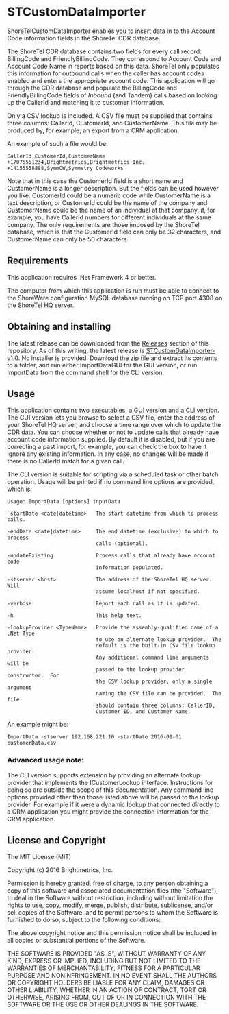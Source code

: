 # STCustomDataImporter

ShoreTelCustomDataImporter enables you to insert data in to the
Account Code information fields in the ShoreTel CDR database.

The ShoreTel CDR database contains two fields for every call record:
BillingCode and FriendlyBillingCode.  They correspond to Account Code
and Account Code Name in reports based on this data.  ShoreTel only
populates this information for outbound calls when the caller has
account codes enabled and enters the appropriate account code.  This
application will go through the CDR database and populate the
BillingCode and FriendlyBillingCode fields of *Inbound* (and Tandem)
calls based on looking up the CallerId and matching it to customer
information.

Only a CSV lookup is included.  A CSV file must be supplied that
contains three columns: CallerId, CustomerId, and CustomerName.  This
file may be produced by, for example, an export from a CRM
application.

An example of such a file would be:

```
CallerId,CustomerId,CustomerName
+17075551234,Brightmetrics,Brightmetrics Inc.
+14155558888,SymmCW,Symmetry Codeworks
```

Note that in this case the CustomerId field is a short name and
CustomerName is a longer description.  But the fields can be used
however you like.  CustomerId could be a numeric code while
CustomerName is a text description, or CustomerId could be the name of
the company and CustomerName could be the name of an individual at
that company, if, for example, you have CallerId numbers for different
individuals at the same company.  The only requirements are those
imposed by the ShoreTel database, which is that the CustomerId field
can only be 32 characters, and CustomerName can only be 50 characters.

## Requirements

This application requires .Net Framework 4 or better.

The computer from which this application is run must be able to
connect to the ShoreWare configuration MySQL database running on TCP
port 4308 on the ShoreTel HQ server.

## Obtaining and installing

The latest release can be downloaded from the
[Releases](https://github.com/brightmetrics/STCustomDataImporter/releases)
section of this repository.  As of this writing, the latest release is
[STCustomDataImporter-v1.0](https://github.com/brightmetrics/STCustomDataImporter/releases/download/v1.0/STCustomDataImporter-v1.0.zip).
No installer is provided.  Download the zip file and extract its
contents to a folder, and run either ImportDataGUI for the GUI
version, or run ImportData from the command shell for the CLI version.

## Usage

This application contains two executables, a GUI version and a CLI
version.  The GUI version lets you browse to select a CSV file, enter
the address of your ShoreTel HQ server, and choose a time range over
which to update the CDR data.  You can choose whether or not to update
calls that already have account code information supplied.  By default
it is disabled, but if you are correcting a past import, for example,
you can check the box to have it ignore any existing information.  In
any case, no changes will be made if there is no CallerId match for a
given call.

The CLI version is suitable for scripting via a scheduled task or
other batch operation.  Usage will be printed if no command line
options are provided, which is:

```
Usage: ImportData [options] inputData

-startDate <date|datetime>   The start datetime from which to process calls.

-endDate <date|datetime>     The end datetime (exclusive) to which to process
                             calls (optional).

-updateExisting              Process calls that already have account code
                             information populated.

-stserver <host>             The address of the ShoreTel HQ server.  Will
                             assume localhost if not specified.

-verbose                     Report each call as it is updated.

-h                           This help text.

-lookupProvider <TypeName>   Provide the assembly-qualified name of a .Net Type
                             to use an alternate lookup provider.  The
                             default is the built-in CSV file lookup provider.
                             Any additional command line arguments will be
                             passed to the lookup provider constructor.  For
                             the CSV lookup provider, only a single argument
                             naming the CSV file can be provided.  The file
                             should contain three columns: CallerID,
                             Customer ID, and Customer Name.
```

An example might be:

    ImportData -stserver 192.168.221.10 -startDate 2016-01-01 customerData.csv

### Advanced usage note:

The CLI version supports extension by providing an alternate lookup
provider that implements the ICustomerLookup interface.  Instructions
for doing so are outside the scope of this documentation.  Any command
line options provided other than those listed above will be passed to
the lookup provider.  For example if it were a dynamic lookup that
connected directly to a CRM application you might provide the
connection information for the CRM application.

## License and Copyright

The MIT License (MIT)

Copyright (c) 2016 Brightmetrics, Inc.

Permission is hereby granted, free of charge, to any person obtaining a copy
of this software and associated documentation files (the "Software"), to deal
in the Software without restriction, including without limitation the rights
to use, copy, modify, merge, publish, distribute, sublicense, and/or sell
copies of the Software, and to permit persons to whom the Software is
furnished to do so, subject to the following conditions:

The above copyright notice and this permission notice shall be included in all
copies or substantial portions of the Software.

THE SOFTWARE IS PROVIDED "AS IS", WITHOUT WARRANTY OF ANY KIND, EXPRESS OR
IMPLIED, INCLUDING BUT NOT LIMITED TO THE WARRANTIES OF MERCHANTABILITY,
FITNESS FOR A PARTICULAR PURPOSE AND NONINFRINGEMENT. IN NO EVENT SHALL THE
AUTHORS OR COPYRIGHT HOLDERS BE LIABLE FOR ANY CLAIM, DAMAGES OR OTHER
LIABILITY, WHETHER IN AN ACTION OF CONTRACT, TORT OR OTHERWISE, ARISING FROM,
OUT OF OR IN CONNECTION WITH THE SOFTWARE OR THE USE OR OTHER DEALINGS IN THE
SOFTWARE.
